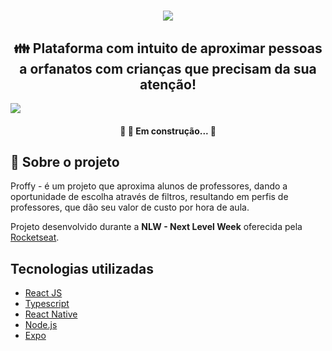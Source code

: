 <h1 align="center"><img src="https://user-images.githubusercontent.com/49095200/95856473-75bf6180-0d30-11eb-9322-36421c290fbd.png" /></h1>

<h2 align="center">👪 Plataforma com intuito de aproximar pessoas a orfanatos com crianças que precisam da sua atenção!</h2>

<img src="https://user-images.githubusercontent.com/49095200/95929117-98399500-0d99-11eb-891e-5ef1ac6ed0db.png" />

<h4 align="center"> 
	🚧 👷  Em construção...  🚧
</h4>

## 💬 Sobre o projeto
Proffy - é um projeto que aproxima alunos de professores, dando a oportunidade de escolha através de filtros, resultando em perfis de professores, que dão seu valor de custo por hora de aula.

Projeto desenvolvido durante a **NLW - Next Level Week** oferecida pela [Rocketseat](https://blog.rocketseat.com.br/primeira-next-level-week/).

## Tecnologias utilizadas
* [React JS](https://pt-br.reactjs.org)
* [Typescript](https://www.typescriptlang.org/)
* [React Native](https://reactnative.dev)
* [Node.js](https://nodejs.org/en/)
* [Expo](https://expo.io)
